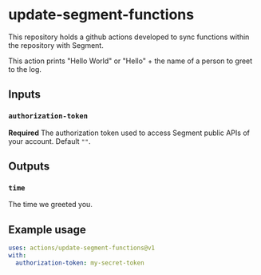 # update-segment-functions
This repository holds a github actions developed to sync functions within the repository with Segment.

This action prints "Hello World" or "Hello" + the name of a person to greet to the log.

## Inputs

### `authorization-token`

**Required** The authorization token used to access Segment public APIs of your account. Default `""`.

## Outputs

### `time`

The time we greeted you.

## Example usage

```yaml
uses: actions/update-segment-functions@v1
with:
  authorization-token: my-secret-token
```